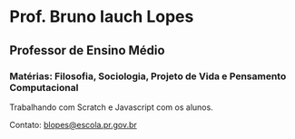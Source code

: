 # Prof. Bruno Iauch Lopes
## Professor de Ensino Médio
### Matérias: Filosofia, Sociologia, Projeto de Vida e Pensamento Computacional

Trabalhando com Scratch e Javascript com os alunos.

Contato: blopes@escola.pr.gov.br



<!---
ProfessorBrunoIauch/ProfessorBrunoIauch is a ✨ special ✨ repository because its `README.md` (this file) appears on your GitHub profile.
You can click the Preview link to take a look at your changes.
--->

